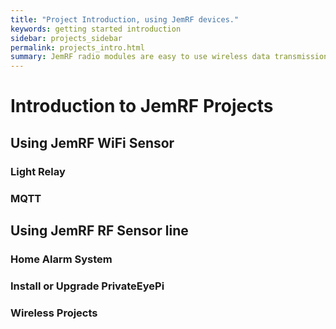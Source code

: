 ```yaml
---
title: "Project Introduction, using JemRF devices."
keywords: getting started introduction
sidebar: projects_sidebar
permalink: projects_intro.html
summary: JemRF radio modules are easy to use wireless data transmission modules where all the error checking, encoding, packetization and CRC done for you. Build prototypes in minutes. Requires no programming and no drivers. Long range communication up to 1 KM within line of sight. Supports point-to-multi-point, multi-point-to-point, multi-point-to-multi-point or point-to-point network topologies. All devices have built-in 128-bit AES encryption for secure over the air transmissions.The devices are configurable through the serial interface or over the air.
---
```


# Introduction to JemRF Projects
## Using JemRF WiFi Sensor
### Light Relay
### MQTT
## Using JemRF RF Sensor line
### Home Alarm System
### Install or Upgrade PrivateEyePi
### Wireless Projects

